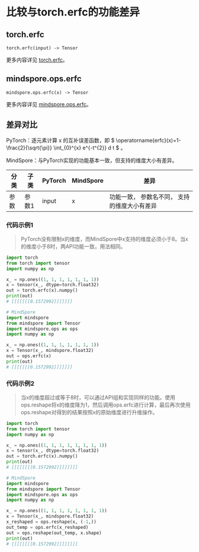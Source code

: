 # 比较与torch.erfc的功能差异

## torch.erfc

``` text
torch.erfc(input) -> Tensor
```

更多内容详见 [torch.erfc](https://pytorch.org/docs/1.8.1/generated/torch.erfc.html)。

## mindspore.ops.erfc

``` text
mindspore.ops.erfc(x) -> Tensor
```

更多内容详见 [mindspore.ops.erfc](https://mindspore.cn/docs/zh-CN/master/api_python/ops/mindspore.ops.erfc.html)。

## 差异对比

PyTorch：逐元素计算 x 的互补误差函数，即 $ \operatorname{erfc}(x)=1-\frac{2}{\sqrt{\pi}} \int_{0}^{x} e^{-t^{2}} d t $ 。

MindSpore：与PyTorch实现的功能基本一致，但支持的维度大小有差异。

| 分类 | 子类 |PyTorch | MindSpore | 差异 |
| --- | --- | --- | --- |---|
|参数 | 参数1 | input | x |功能一致， 参数名不同， 支持的维度大小有差异 |

### 代码示例1

> PyTorch没有限制x的维度，而MindSpore中x支持的维度必须小于8。当x的维度小于8时，两API功能一致，用法相同。

```python
import torch
from torch import tensor
import numpy as np

x_ = np.ones((1, 1, 1, 1, 1, 1, 1))
x = tensor(x_, dtype=torch.float32)
out = torch.erfc(x).numpy()
print(out)
# [[[[[[[0.1572992]]]]]]]

# MindSpore
import mindspore
from mindspore import Tensor
import mindspore.ops as ops
import numpy as np

x_ = np.ones((1, 1, 1, 1, 1, 1, 1))
x = Tensor(x_, mindspore.float32)
out = ops.erfc(x)
print(out)
# [[[[[[[0.1572992]]]]]]]
```

### 代码示例2

> 当x的维度超过或等于8时，可以通过API组和实现同样的功能。使用ops.reshape将x的维度降为1，然后调用ops.erfc进行计算，最后再次使用ops.reshape对得到的结果按照x的原始维度进行升维操作。

```python
import torch
from torch import tensor
import numpy as np

x_ = np.ones((1, 1, 1, 1, 1, 1, 1, 1))
x = tensor(x_, dtype=torch.float32)
out = torch.erfc(x).numpy()
print(out)
# [[[[[[[[0.1572992]]]]]]]]

# MindSpore
import mindspore
from mindspore import Tensor
import mindspore.ops as ops
import numpy as np

x_ = np.ones((1, 1, 1, 1, 1, 1, 1, 1))
x = Tensor(x_, mindspore.float32)
x_reshaped = ops.reshape(x, (-1,))
out_temp = ops.erfc(x_reshaped)
out = ops.reshape(out_temp, x.shape)
print(out)
# [[[[[[[[0.1572992]]]]]]]]
```
